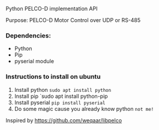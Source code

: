 Python PELCO-D implementation API

Purpose:
PELCO-D Motor Control over UDP or RS-485

### Dependencies:
- Python
- Pip
- pyserial module

### Instructions to install on ubuntu
1. Install python `sudo apt install python`
2. Install pip `sudo apt install python-pip
3. Install pyserial `pip install pyserial`
4. Do some magic cause you already know python `not me!`


Inspired by https://github.com/weqaar/libpelco
